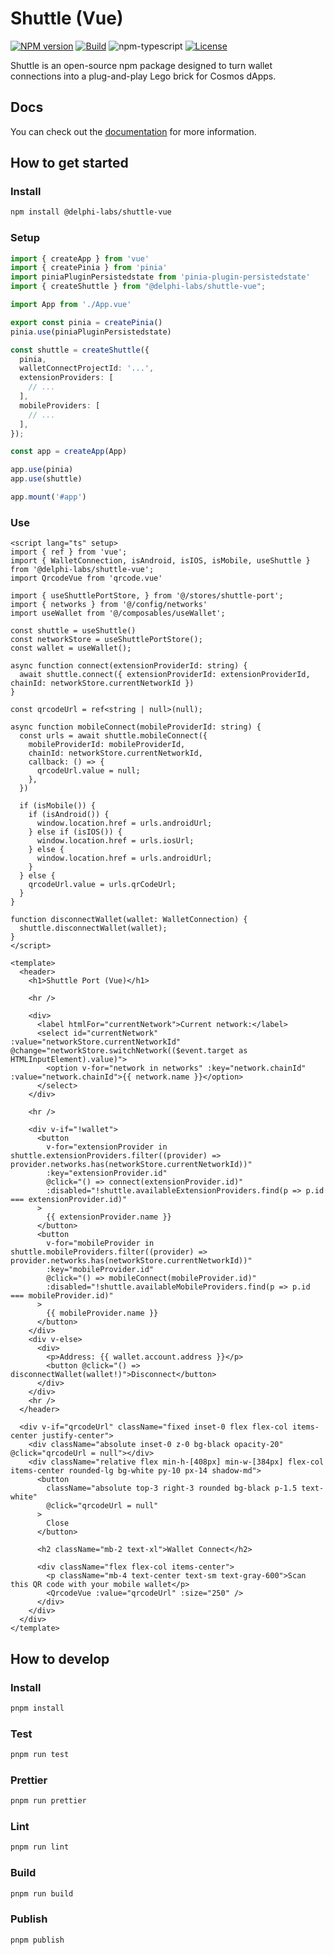 # Shuttle (Vue)

[![NPM version][npm-image]][npm-url]
[![Build][github-build]][github-build-url]
![npm-typescript]
[![License][github-license]][github-license-url]

Shuttle is an open-source npm package designed to turn wallet connections into a plug-and-play Lego brick for Cosmos dApps.

## Docs

You can check out the [documentation](https://shuttle.delphilabs.io/) for more information.

## How to get started

### Install

```bash
npm install @delphi-labs/shuttle-vue
```

### Setup

```ts
import { createApp } from 'vue'
import { createPinia } from 'pinia'
import piniaPluginPersistedstate from 'pinia-plugin-persistedstate'
import { createShuttle } from "@delphi-labs/shuttle-vue";

import App from './App.vue'

export const pinia = createPinia()
pinia.use(piniaPluginPersistedstate)

const shuttle = createShuttle({
  pinia,
  walletConnectProjectId: '...',
  extensionProviders: [
    // ...
  ],
  mobileProviders: [
    // ...
  ],
});

const app = createApp(App)

app.use(pinia)
app.use(shuttle)

app.mount('#app')
```

### Use

```vue
<script lang="ts" setup>
import { ref } from 'vue';
import { WalletConnection, isAndroid, isIOS, isMobile, useShuttle } from '@delphi-labs/shuttle-vue';
import QrcodeVue from 'qrcode.vue'

import { useShuttlePortStore, } from '@/stores/shuttle-port';
import { networks } from '@/config/networks'
import useWallet from '@/composables/useWallet';

const shuttle = useShuttle()
const networkStore = useShuttlePortStore();
const wallet = useWallet();

async function connect(extensionProviderId: string) {
  await shuttle.connect({ extensionProviderId: extensionProviderId, chainId: networkStore.currentNetworkId })
}

const qrcodeUrl = ref<string | null>(null);

async function mobileConnect(mobileProviderId: string) {
  const urls = await shuttle.mobileConnect({
    mobileProviderId: mobileProviderId,
    chainId: networkStore.currentNetworkId,
    callback: () => {
      qrcodeUrl.value = null;
    },
  })

  if (isMobile()) {
    if (isAndroid()) {
      window.location.href = urls.androidUrl;
    } else if (isIOS()) {
      window.location.href = urls.iosUrl;
    } else {
      window.location.href = urls.androidUrl;
    }
  } else {
    qrcodeUrl.value = urls.qrCodeUrl;
  }
}

function disconnectWallet(wallet: WalletConnection) {
  shuttle.disconnectWallet(wallet);
}
</script>

<template>
  <header>
    <h1>Shuttle Port (Vue)</h1>

    <hr />

    <div>
      <label htmlFor="currentNetwork">Current network:</label>
      <select id="currentNetwork" :value="networkStore.currentNetworkId" @change="networkStore.switchNetwork(($event.target as HTMLInputElement).value)">
        <option v-for="network in networks" :key="network.chainId" :value="network.chainId">{{ network.name }}</option>
      </select>
    </div>

    <hr />

    <div v-if="!wallet">
      <button
        v-for="extensionProvider in shuttle.extensionProviders.filter((provider) => provider.networks.has(networkStore.currentNetworkId))"
        :key="extensionProvider.id"
        @click="() => connect(extensionProvider.id)"
        :disabled="!shuttle.availableExtensionProviders.find(p => p.id === extensionProvider.id)"
      >
        {{ extensionProvider.name }}
      </button>
      <button
        v-for="mobileProvider in shuttle.mobileProviders.filter((provider) => provider.networks.has(networkStore.currentNetworkId))"
        :key="mobileProvider.id"
        @click="() => mobileConnect(mobileProvider.id)"
        :disabled="!shuttle.availableMobileProviders.find(p => p.id === mobileProvider.id)"
      >
        {{ mobileProvider.name }}
      </button>
    </div>
    <div v-else>
      <div>
        <p>Address: {{ wallet.account.address }}</p>
        <button @click="() => disconnectWallet(wallet!)">Disconnect</button>
      </div>
    </div>
    <hr />
  </header>

  <div v-if="qrcodeUrl" className="fixed inset-0 flex flex-col items-center justify-center">
    <div className="absolute inset-0 z-0 bg-black opacity-20" @click="qrcodeUrl = null"></div>
    <div className="relative flex min-h-[408px] min-w-[384px] flex-col items-center rounded-lg bg-white py-10 px-14 shadow-md">
      <button
        className="absolute top-3 right-3 rounded bg-black p-1.5 text-white"
        @click="qrcodeUrl = null"
      >
        Close
      </button>

      <h2 className="mb-2 text-xl">Wallet Connect</h2>

      <div className="flex flex-col items-center">
        <p className="mb-4 text-center text-sm text-gray-600">Scan this QR code with your mobile wallet</p>
        <QrcodeVue :value="qrcodeUrl" :size="250" />
      </div>
    </div>
  </div>
</template>
```

## How to develop

### Install

```bash
pnpm install
```

### Test

```bash
pnpm run test
```

### Prettier

```bash
pnpm run prettier
```

### Lint

```bash
pnpm run lint
```

### Build

```bash
pnpm run build
```

### Publish

```bash
pnpm publish
```

[npm-url]: https://www.npmjs.com/package/@delphi-labs/shuttle-vue
[npm-image]: https://img.shields.io/npm/v/@delphi-labs/shuttle-vue
[npm-typescript]: https://img.shields.io/npm/types/@delphi-labs/shuttle-vue
[github-license]: https://img.shields.io/github/license/delphi-labs/shuttle
[github-license-url]: https://github.com/delphi-labs/shuttle/blob/main/LICENSE
[github-build]: https://github.com/delphi-labs/shuttle/actions/workflows/publish.yml/badge.svg
[github-build-url]: https://github.com/delphi-labs/shuttle/actions/workflows/publish.yml
